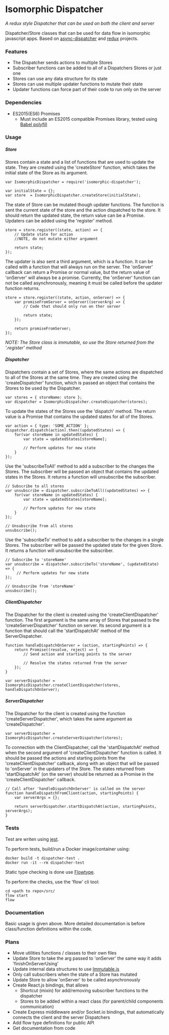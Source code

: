 # Isomorphic Dispatcher
*A redux style Dispatcher that can be used on both the client and server*

Dispatcher/Store classes that can be used for data flow in isomorphic javascript apps.
Based on [async-dispatcher](https://github.com/nheyn/async-dispatcher) and [redux](https://github.com/rackt/redux/) projects.

### Features
* The Dispatcher sends actions to multiple Stores
* Subscriber functions can be added to all of a Dispatchers Stores or just one
* Stores can use any data structure for its state
* Stores can use multiple updater functions to mutate their state
* Updater functions can force part of their code to run only on the server

### Dependencies
* ES2015(ES6) Promises
	* Must include an ES2015 compatible Promises library, tested using [Babel polyfill](https://babeljs.io/docs/usage/polyfill/)

### Usage
##### Store
Stores contain a state and a list of functions that are used to update the state.
They are created using the 'createStore' function, which takes the initial state of the Store as its argument.

```
var IsomorphicDispatcher = require('isomorphic-dispatcher');

var initialState = {};
var store  = IsomorphicDispatcher.createStore(initialState);
```

The state of Store can be mutated though updater functions. The function is sent the current state of the store and the action dispatched to the store. It should return the updated state, the return value can be a Promise. Updaters can be added using the 'register' method.
```
store = store.register((state, action) => {
	// Update state for action
	//NOTE, do not mutate either argument

	return state;
});
```

The updater is also sent a third argument, which is a function. It can be called with a function that will always run  on the server. The 'onServer' callback can return a Promise or normal value, but the return value of 'onServer' will always be a promise. Currently, the 'onServer' function can not be called asynchronously, meaning it must be called before the updater function returns.
```
store = store.register((state, action, onServer) => {
	var promiseFromServer = onServer((serverArg) => {
		// Code that should only run on ther server

		return state;
	});

	return promiseFromServer;
});
```
*NOTE: The Store class is immutable, so use the Store returned from the '.register' method*

##### Dispatcher
Dispatchers contain a set of Stores, where the same actions are dispatched to all of the Stores at the same time.
They are created using the 'createDispatcher' function, which is passed an object that contains the Stores to be used by the Dispatcher.
```
var stores = { storeName: store };
var dispatcher = IsomorphicDispatcher.createDispatcher(stores);
```

To update the states of the Stores use the 'dispatch' method. The return value is a Promise that contains the updated states for all of the Stores.
```
var action = { type: 'SOME_ACTION' };
dispatcher.dispatch(action).then((updatedStates) => {
	for(var storeName in updatedStates) {
		var state = updatedStates[storeName];

		// Perform updates for new state
	}
});
```

Use the 'subscribeToAll' method to add a subscriber to the changes the Stores.
The subscriber will be passed an object that contains the updated states in the Stores.
It returns a function will unsubscribe the subscriber.
```
// Subscribe to all stores
var unsubscribe = dispatcher.subscribeToAll((updatedStates) => {
	for(var storeName in updatedStates) {
		var state = updatedStates[storeName];

		// Perform updates for new state
	}
});

// Unsubscribe from all stores
unsubscribe();
```

Use the 'subscribeTo' method to add a subscriber to the changes in a single Stores.
The subscriber will be passed the updated state for the given Store.
It returns a function will unsubscribe the subscriber.
```
// Subscribe to 'storeName'
var unsubscribe = dispatcher.subscribeTo('storeName', (updatedState) => {
	 // Perform updates for new state
});

// Unsubscribe from 'storeName'
unsubscribe();
```

##### ClientDispatcher
The Dispatcher for the client is created using the 'createClientDispatcher' function. The first argument is the same array of Stores that passed to the 'createServerDispatcher' function on server. Its second argument is a function that should call the 'startDispatchAt' method of the ServerDispatcher.
```
function handleDispatchOnServer = (action, startingPoints) => {
	return Promise((resolve, reject) => {
		// Send action and starting points to the server

		// Resolve the states returned from the server
	});
}

var serverDispatcher = IsomorphicDispatcher.createClientDispatcher(stores, handleDispatchOnServer);
```

##### ServerDispatcher
The Dispatcher for the client is created using the function 'createServerDispatcher', which takes the same argument as 'createDispatcher'.
```
var serverDispatcher = IsomorphicDispatcher.createServerDispatcher(stores);
```

To connection with the ClientDispatcher, call the 'startDispatchAt' method when the second argument of 'createClientDispatcher' function is called. It should be passed the actions and starting points from the 'createClientDispatcher' callback, along with an object that will be passed to 'onServer' in the updaters of the Store. The states returned from 'startDispatchAt' (on the server) should be returned as a Promise in the 'createClientDispatcher' callback.
```
// Call after 'handleDispatchOnServer' is called on the server
function handleDispatchFromClient(action, startingPoints) {
	var serverArgs = {};

	return serverDispatcher.startDispatchAt(action, startingPoints, serverArgs);
}
```

### Tests
Test are writen using [jest](https://facebook.github.io/jest/).

To perform tests, build/run a Docker image/container using:
```
docker build -t dispatcher-test .
docker run -it --rm dispatcher-test
```

Static type checking is done use [Flowtype](http://flowtype.org).

To perform the checks, use the 'flow' cli tool:
```
cd <path to repo>/src/
flow start
flow
```

### Documentation
Basic usage is given above. More detailed documentation is before class/function definitions within the code.

### Plans
* Move utilities functions / classes to their own files
* Update Store to take the arg passed to 'onServer' the same way it adds 'finishOnServerUsing'
* Update internal data structures to use [Immutable.js](http://facebook.github.io/immutable-js/)
* Only call subscribers when the state of a Store has mutated
* Update Store to allow 'onServer' to be called asynchronously
* Create React.js bindings, that allows
	* Shortcut (mixin) for add/removing subscriber functions to the dispatcher
	* Stores to be added within a react class (for parent/child components communication)
* Create Express middleware and/or Socket.io bindings, that automatically connects the client and the server Dispatchers
* Add flow type definitions for public API
* Get documentation from code
